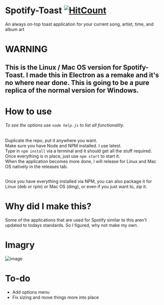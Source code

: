 # Spotify-Toast [![HitCount](http://hits.dwyl.io/Anthonyrules144/Spotify-Toast.svg)](http://hits.dwyl.io/Anthonyrules144/Spotify-Toast)
An always on-top toast application for your current song, artist, time, and album art

# WARNING
## This is the Linux / Mac OS version for Spotify-Toast. I made this in Electron as a remake and it's no where near done. This is going to be a pure replica of the normal version for Windows.

# How to use
###### To see the options use `node help.js` to list all functionality.
Duplicate the repo, put it anywhere you want. <br/>
Make sure you have Node and NPM installed. I use latest.<br/>
Type in `npm install` via a terminal and it should get all the stuff required. <br/>
Once everything is in place, just use `npm start` to start it.<br/>
When the application becomes more done, I will release for Linux and Mac OS natively in the releases tab. <br/> <br/>

Once you have everything installed via NPM, you can also package it for Linux (deb or rpm) or Mac OS (dmg), or even if you just want to, zip it.

# Why did I make this?
Some of the applications that are used for Spotify similar to this aren't updated to todays standards. So I figured, why not make my own.

# Imagry
![image](https://i.imgur.com/sdOmM6Rl.png)

# To-do
* Add options menu
* Fix sizing and move things more into place
